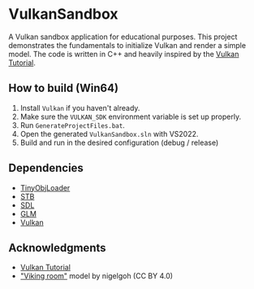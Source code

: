# VulkanSandbox

A Vulkan sandbox application for educational purposes.
This project demonstrates the fundamentals to initialize Vulkan and render a simple model.
The code is written in C++ and heavily inspired by the [Vulkan Tutorial](https://vulkan-tutorial.com/).

## How to build (Win64)

1. Install `Vulkan` if you haven't already.
2. Make sure the `VULKAN_SDK` environment variable is set up properly.
3. Run `GenerateProjectFiles.bat`.
4. Open the generated `VulkanSandbox.sln` with VS2022.
5. Build and run in the desired configuration (debug / release)

## Dependencies

* [TinyObjLoader](https://github.com/syoyo/tinyobjloader)
* [STB](https://github.com/nothings/stb)
* [SDL](https://www.libsdl.org/)
* [GLM](https://glm.g-truc.net/)
* [Vulkan](https://vulkan.lunarg.com/)

## Acknowledgments

* [Vulkan Tutorial](https://vulkan-tutorial.com/)
* ["Viking room"](https://sketchfab.com/3d-models/viking-room-a49f1b8e4f5c4ecf9e1fe7d81915ad38) model by nigelgoh (CC BY 4.0)
